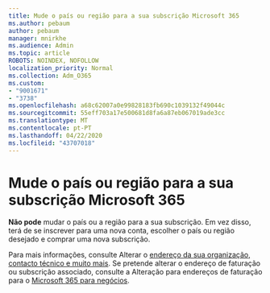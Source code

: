 ```yaml
---
title: Mude o país ou região para a sua subscrição Microsoft 365
ms.author: pebaum
author: pebaum
manager: mnirkhe
ms.audience: Admin
ms.topic: article
ROBOTS: NOINDEX, NOFOLLOW
localization_priority: Normal
ms.collection: Adm_O365
ms.custom:
- "9001671"
- "3738"
ms.openlocfilehash: a68c62007a0e99828183fb690c1039132f49044c
ms.sourcegitcommit: 55eff703a17e500681d8fa6a87eb067019ade3cc
ms.translationtype: MT
ms.contentlocale: pt-PT
ms.lasthandoff: 04/22/2020
ms.locfileid: "43707018"
---
```

# <a name="change-the-country-or-region-for-your-microsoft-365-subscription"></a>Mude o país ou região para a sua subscrição Microsoft 365

**Não pode** mudar o país ou a região para a sua subscrição. Em vez disso, terá de se inscrever para uma nova conta, escolher o país ou região desejado e comprar uma nova subscrição. 

Para mais informações, consulte Alterar o [endereço da sua organização, contacto técnico e muito mais](https://docs.microsoft.com/microsoft-365/admin/manage/change-address-contact-and-more?view=o365-worldwide). Se pretende alterar o endereço de faturação ou subscrição associado, consulte a Alteração para endereços de faturação para o [Microsoft 365 para negócios](https://docs.microsoft.com/microsoft-365/commerce/billing-and-payments/change-your-billing-addresses?view=o365-worldwide). 
